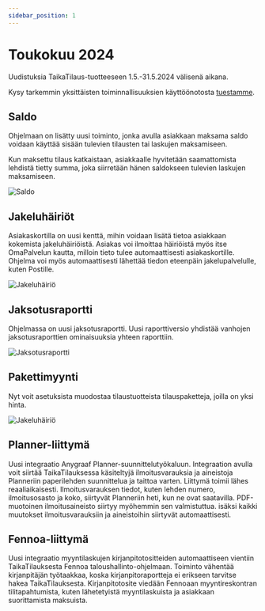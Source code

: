 ```yaml
---
sidebar_position: 1
---
```


# Toukokuu 2024

Uudistuksia TaikaTilaus-tuotteeseen 1.5.-31.5.2024 välisenä aikana.

Kysy tarkemmin yksittäisten toiminnallisuuksien käyttöönotosta [tuestamme](https://taikatilausoy.freshdesk.com/).

## Saldo

Ohjelmaan on lisätty uusi toiminto, jonka avulla asiakkaan maksama saldo voidaan käyttää sisään tulevien tilausten tai laskujen maksamiseen.

Kun maksettu tilaus katkaistaan, asiakkaalle hyvitetään saamattomista lehdistä tietty summa, joka siirretään hänen saldokseen tulevien laskujen maksamiseen.

![Saldo](/img/ohjeet/saldo4.png)

## Jakeluhäiriöt

Asiakaskortilla on uusi kenttä, mihin voidaan lisätä tietoa asiakkaan kokemista jakeluhäiriöistä. Asiakas voi ilmoittaa häiriöistä myös itse OmaPalvelun kautta, milloin tieto tulee automaattisesti asiakaskortille. Ohjelma voi myös automaattisesti lähettää tiedon eteenpäin jakelupalvelulle, kuten Postille.

![Jakeluhäiriö](/img/ohjeet/jakelupalaute.png)

## Jaksotusraportti

Ohjelmassa on uusi jaksotusraportti. Uusi raporttiversio yhdistää vanhojen jaksotusraporttien ominaisuuksia yhteen raporttiin.

![Jaksotusraportti](/img/versiotiedotteet/jaksotusraportti.png)

## Pakettimyynti

Nyt voit asetuksista muodostaa tilaustuotteista tilauspaketteja, joilla on yksi hinta.

![Jakeluhäiriö](/img/ohjeet/tilauspaketti.png)

## Planner-liittymä

Uusi integraatio Anygraaf Planner-suunnittelutyökaluun. Integraation avulla voit siirtää TaikaTilauksessa käsiteltyjä ilmoitusvarauksia ja aineistoja Planneriin paperilehden suunnittelua ja taittoa varten. Liittymä toimii lähes reaaliaikaisesti. Ilmoitusvarauksen tiedot, kuten lehden numero, ilmoitusosasto ja koko, siirtyvät Planneriin heti, kun ne ovat saatavilla. PDF-muotoinen ilmoitusaineisto siirtyy myöhemmin sen valmistuttua. isäksi kaikki muutokset ilmoitusvarauksiin ja aineistoihin siirtyvät automaattisesti.

## Fennoa-liittymä

Uusi integraatio myyntilaskujen kirjanpitotositteiden automaattiseen vientiin TaikaTilauksesta Fennoa taloushallinto-ohjelmaan. Toiminto vähentää kirjanpitäjän työtaakkaa, koska kirjanpitoraportteja ei erikseen tarvitse hakea TaikaTilauksesta. Kirjanpitotosite viedään Fennoaan myyntireskontran tilitapahtumista, kuten lähetetyistä myyntilaskuista ja asiakkaan suorittamista maksuista.